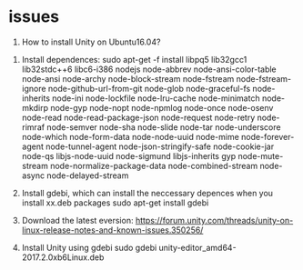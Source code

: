 # issues
1. How to install Unity on Ubuntu16.04?

1) Install dependences:
sudo apt-get -f install libpq5 lib32gcc1 lib32stdc++6 libc6-i386 nodejs node-abbrev node-ansi-color-table node-ansi node-archy node-block-stream node-fstream node-fstream-ignore node-github-url-from-git node-glob node-graceful-fs node-inherits node-ini node-lockfile node-lru-cache node-minimatch node-mkdirp node-gyp node-nopt node-npmlog node-once node-osenv node-read node-read-package-json node-request node-retry node-rimraf node-semver node-sha node-slide node-tar node-underscore node-which node-form-data node-node-uuid node-mime node-forever-agent node-tunnel-agent node-json-stringify-safe node-cookie-jar node-qs libjs-node-uuid node-sigmund libjs-inherits gyp node-mute-stream node-normalize-package-data node-combined-stream node-async node-delayed-stream

2) Install gdebi, which can install the neccessary depences when you install xx.deb packages
sudo apt-get install gdebi

3) Download the latest eversion: https://forum.unity.com/threads/unity-on-linux-release-notes-and-known-issues.350256/

3) Install Unity using gdebi
sudo gdebi unity-editor_amd64-2017.2.0xb6Linux.deb
